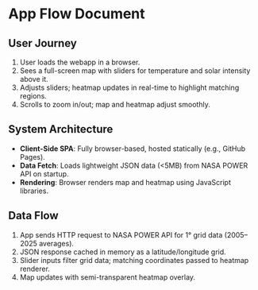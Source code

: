 # App Flow Document

## User Journey
1. User loads the webapp in a browser.
2. Sees a full-screen map with sliders for temperature and solar intensity above it.
3. Adjusts sliders; heatmap updates in real-time to highlight matching regions.
4. Scrolls to zoom in/out; map and heatmap adjust smoothly.

## System Architecture
- **Client-Side SPA**: Fully browser-based, hosted statically (e.g., GitHub Pages).
- **Data Fetch**: Loads lightweight JSON data (<5MB) from NASA POWER API on startup.
- **Rendering**: Browser renders map and heatmap using JavaScript libraries.

## Data Flow
1. App sends HTTP request to NASA POWER API for 1° grid data (2005–2025 averages).
2. JSON response cached in memory as a latitude/longitude grid.
3. Slider inputs filter grid data; matching coordinates passed to heatmap renderer.
4. Map updates with semi-transparent heatmap overlay.